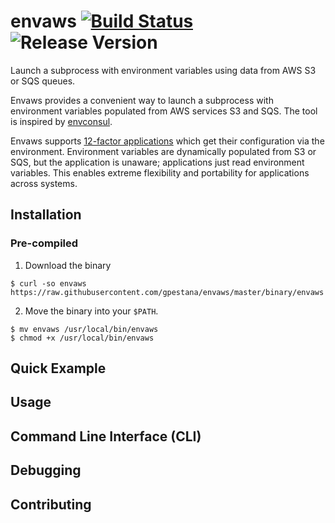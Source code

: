 # envaws [![Build Status](http://img.shields.io/travis/gpestana/envaws.svg?style=flat-square)](http://travis-ci.org/gpestana/envaws)  ![Release Version](https://img.shields.io/badge/release-0.1-blue.svg)


Launch a subprocess with environment variables using data from AWS S3 or SQS
queues.

Envaws provides a convenient way to launch a subprocess with environment 
variables populated from AWS services S3 and SQS. The tool is inspired by 
[envconsul](https://github.com/hashicorp/envconsul).

Envaws supports [12-factor applications](https://12factor.net/) which get their 
configuration via the environment. Environment variables are dynamically 
populated from S3 or SQS, but the application is unaware; applications just read 
environment variables. This enables extreme flexibility and portability for 
applications across systems.

## Installation

### Pre-compiled

1) Download the binary
```
$ curl -so envaws https://raw.githubusercontent.com/gpestana/envaws/master/binary/envaws
```

2) Move the binary into your `$PATH`.
```
$ mv envaws /usr/local/bin/envaws
$ chmod +x /usr/local/bin/envaws
```

## Quick Example

## Usage

## Command Line Interface (CLI)

## Debugging

## Contributing



